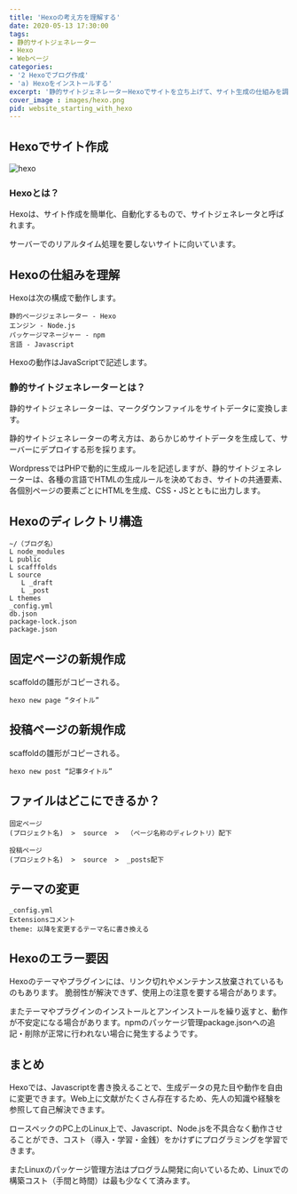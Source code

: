 ```yaml
---
title: 'Hexoの考え方を理解する'
date: 2020-05-13 17:30:00
tags:
- 静的サイトジェネレーター
- Hexo
- Webページ
categories:
- '2 Hexoでブログ作成'
- 'a) Hexoをインストールする'
excerpt: '静的サイトジェネレーターHexoでサイトを立ち上げて、サイト生成の仕組みを調べてみました。'
cover_image : images/hexo.png
pid: website_starting_with_hexo
---
```


## Hexoでサイト作成
![hexo](https://burturki.sirv.com/diy/hexo.png?w=300)

### Hexoとは？
Hexoは、サイト作成を簡単化、自動化するもので、サイトジェネレータと呼ばれます。

サーバーでのリアルタイム処理を要しないサイトに向いています。

## Hexoの仕組みを理解
Hexoは次の構成で動作します。

```
静的ページジェネレーター - Hexo
エンジン - Node.js
パッケージマネージャー - npm
言語 - Javascript
```

Hexoの動作はJavaScriptで記述します。

### 静的サイトジェネレーターとは？
静的サイトジェネレーターは、マークダウンファイルをサイトデータに変換します。

静的サイトジェネレーターの考え方は、あらかじめサイトデータを生成して、サーバーにデプロイする形を採ります。

WordpressではPHPで動的に生成ルールを記述しますが、静的サイトジェネレーターは、各種の言語でHTMLの生成ルールを決めておき、サイトの共通要素、各個別ページの要素ごとにHTMLを生成、CSS・JSとともに出力します。

## Hexoのディレクトリ構造

```
~/（ブログ名）
L node_modules
L public
L scafffolds
L source
​	L _draft
​	L _post
L themes
_config.yml
db.json
package-lock.json
package.json
```

## 固定ページの新規作成

scaffoldの雛形がコピーされる。

```
hexo new page “タイトル”
```

## 投稿ページの新規作成

scaffoldの雛形がコピーされる。

```
hexo new post “記事タイトル”
```

## ファイルはどこにできるか？

```
固定ページ
(プロジェクト名)  >  source  >  （ページ名称のディレクトリ）配下
```

```
投稿ページ
(プロジェクト名)  >  source  >  _posts配下
```

## テーマの変更

```
_config.yml
Extensionsコメント
theme: 以降を変更するテーマ名に書き換える
```

## Hexoのエラー要因
Hexoのテーマやプラグインには、リンク切れやメンテナンス放棄されているものもあります。
脆弱性が解決できず、使用上の注意を要する場合があります。

またテーマやプラグインのインストールとアンインストールを繰り返すと、動作が不安定になる場合があります。npmのパッケージ管理package.jsonへの追記・削除が正常に行われない場合に発生するようです。

## まとめ
Hexoでは、Javascriptを書き換えることで、生成データの見た目や動作を自由に変更できます。Web上に文献がたくさん存在するため、先人の知識や経験を参照して自己解決できます。

ロースペックのPC上のLinux上で、Javascript、Node.jsを不具合なく動作させることができ、コスト（導入・学習・金銭）をかけずにプログラミングを学習できます。

またLinuxのパッケージ管理方法はプログラム開発に向いているため、Linuxでの構築コスト（手間と時間）は最も少なくて済みます。